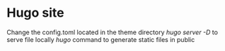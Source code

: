 # Hugo site

Change the config.toml located in the theme directory
*hugo server -D* to serve file locally
*hugo* command to generate static files in public
